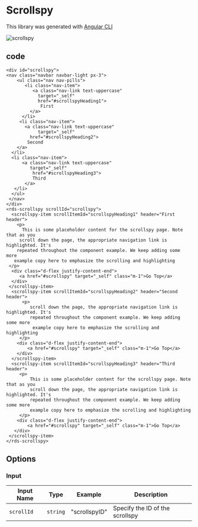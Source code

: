 # Scrollspy

This library was generated with [Angular CLI](https://github.com/angular/angular-cli)

<p align="left">
  <img src="../../assets/scrollspy.png" alt="scrollspy"/>
<p/>

## code
`<div id="scrollspy">`   
    `<nav class="navbar navbar-light px-3">`   
    `    <ul class="nav nav-pills">`    
     `       <li class="nav-item">`  
      `          <a class="nav-link text-uppercase"`  
       `            target="_self"`  
       `            href="#scrollspyHeading1">`  
       `             First`  
       `         </a>`  
      `      </li>`  
       `     <li class="nav-item">`  
         `       <a class="nav-link text-uppercase"`  
       `            target="_self"`  
          `         href="#scrollspyHeading2">`  
            `        Second`  
            `    </a>`  
          `  </li>`  
          `  <li class="nav-item">`  
          `      <a class="nav-link text-uppercase"`  
          `         target="_self"`  
         `          href="#scrollspyHeading3">`  
          `          Third`  
         `       </a>`  
         `   </li>`  
      `  </ul>`  
   ` </nav>`  
`</div>`  
`<rds-scrollspy scrollId="scrollspy">`  
  `  <scrollspy-item scrollItemId="scrollspyHeading1" header="First header">`  
    `    <p>`  
      `      This is some placeholder content for the scrollspy page. Note that as you`  
       `     scroll down the page, the appropriate navigation link is highlighted. It's`  
        `    repeated throughout the component example. We keep adding some more`  
         `   example copy here to emphasize the scrolling and highlighting`  
       ` </p>`  
      `  <div class="d-flex justify-content-end">`  
       `     <a href="#scrollspy" target="_self" class="m-1">Go Top</a>`  
      `  </div>`  
   ` </scrollspy-item>`  
  `  <scrollspy-item scrollItemId="scrollspyHeading2" header="Second header">`  
  `      <p>`  
   `         scroll down the page, the appropriate navigation link is highlighted. It's`  
    `         repeated throughout the component example. We keep adding some more`  
    `          example copy here to emphasize the scrolling and highlighting`  
     `     </p>`  
    `    <div class="d-flex justify-content-end">`  
    `        <a href="#scrollspy" target="_self" class="m-1">Go Top</a>`  
    `    </div>`  
  `  </scrollspy-item>`  
  `  <scrollspy-item scrollItemId="scrollspyHeading3" header="Third header">`  
   `     <p>`  
   `         This is some placeholder content for the scrollspy page. Note that as you`  
   `         scroll down the page, the appropriate navigation link is highlighted. It's`  
   `         repeated throughout the component example. We keep adding some more`  
   `         example copy here to emphasize the scrolling and highlighting`  
   `     </p>`  
    `    <div class="d-flex justify-content-end">`  
    `        <a href="#scrollspy" target="_self" class="m-1">Go Top</a>`  
     `   </div>`  
   ` </scrollspy-item>`  
`</rds-scrollspy>`      


## Options
### Input
<!-- prettier-ignore -->
| Input Name                  | Type                             |Example| Description                                                                  |
| --------------------------- | -------------------------------- |------------| ---------------------------------------------------------------------------- |
| `scrollId`                    | `string`                          | "scrollspyID"|Specify the ID of the scrollspy |

